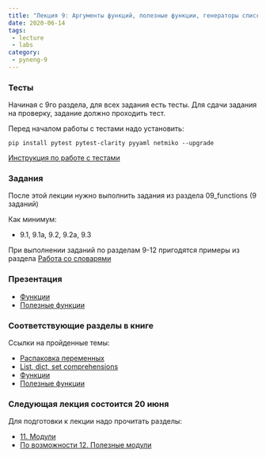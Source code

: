 ```yaml
---
title: "Лекция 9: Аргументы функций, полезные функции, генераторы списков"
date: 2020-06-14
tags:
 - lecture
 - labs
category:
 - pyneng-9
---
```


### Тесты

Начиная с 9го раздела, для всех задания есть тесты. Для сдачи задания на проверку,
задание должно проходить тест.

Перед началом работы с тестами надо установить:

```
pip install pytest pytest-clarity pyyaml netmiko --upgrade
```

[Инструкция по работе с тестами](https://pyneng.github.io/docs/pytest/)

### Задания

После этой лекции нужно выполнить задания из раздела 09_functions (9 заданий)

Как минимум:

* 9.1, 9.1a, 9.2, 9.2a, 9.3

При выполнении заданий по разделам 9-12 пригодятся примеры из раздела [Работа со словарями](https://pyneng.readthedocs.io/ru/latest/book/08_python_basic_examples/working_with_dicts.html)


### Презентация

* [Функции](https://gitpitch.com/natenka/pyneng-slides/py3-functions)
* [Полезные функции](https://gitpitch.com/natenka/pyneng-slides/py3-useful-functions)

### Соответствующие разделы в книге

Ссылки на пройденные темы:

* [Распаковка переменных](https://pyneng.readthedocs.io/ru/latest/book/08_python_basic_examples/variable_unpacking.html)
* [List, dict, set comprehensions](https://pyneng.readthedocs.io/ru/latest/book/08_python_basic_examples/x_comprehensions.html)
* [Функции](https://pyneng.readthedocs.io/ru/latest/book/09_functions/index.html)
* [Полезные функции](https://pyneng.readthedocs.io/ru/latest/book/10_useful_functions/index.html)

### Следующая лекция состоится 20 июня

Для подготовки к лекции надо прочитать разделы:

* [11. Модули](https://pyneng.readthedocs.io/ru/latest/book/11_modules/index.html)
* [По возможности 12. Полезные модули](https://pyneng.readthedocs.io/ru/latest/book/12_useful_modules/index.html)

